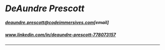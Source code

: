 *DeAundre Prescott*
=================
##### deaundre.prescott@codeimmersives.com[email]
##### www.linkedin.com/in/deaundre-prescott-778073157

_______________